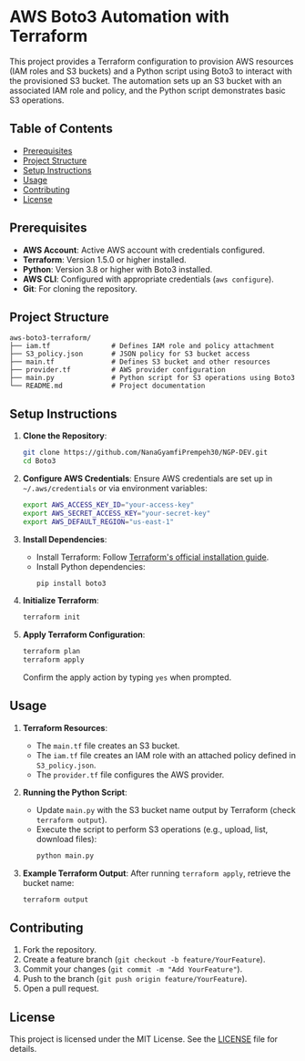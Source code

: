 # AWS Boto3 Automation with Terraform

This project provides a Terraform configuration to provision AWS resources (IAM roles and S3 buckets) and a Python script using Boto3 to interact with the provisioned S3 bucket. The automation sets up an S3 bucket with an associated IAM role and policy, and the Python script demonstrates basic S3 operations.

## Table of Contents
- [Prerequisites](#prerequisites)
- [Project Structure](#project-structure)
- [Setup Instructions](#setup-instructions)
- [Usage](#usage)
- [Contributing](#contributing)
- [License](#license)

## Prerequisites
- **AWS Account**: Active AWS account with credentials configured.
- **Terraform**: Version 1.5.0 or higher installed.
- **Python**: Version 3.8 or higher with Boto3 installed.
- **AWS CLI**: Configured with appropriate credentials (`aws configure`).
- **Git**: For cloning the repository.

## Project Structure
```
aws-boto3-terraform/
├── iam.tf               # Defines IAM role and policy attachment
├── S3_policy.json       # JSON policy for S3 bucket access
├── main.tf              # Defines S3 bucket and other resources
├── provider.tf          # AWS provider configuration
├── main.py              # Python script for S3 operations using Boto3
└── README.md            # Project documentation
```

## Setup Instructions
1. **Clone the Repository**:
   ```bash
   git clone https://github.com/NanaGyamfiPrempeh30/NGP-DEV.git
   cd Boto3
   ```

2. **Configure AWS Credentials**:
   Ensure AWS credentials are set up in `~/.aws/credentials` or via environment variables:
   ```bash
   export AWS_ACCESS_KEY_ID="your-access-key"
   export AWS_SECRET_ACCESS_KEY="your-secret-key"
   export AWS_DEFAULT_REGION="us-east-1"
   ```

3. **Install Dependencies**:
   - Install Terraform: Follow [Terraform's official installation guide](https://www.terraform.io/downloads.html).
   - Install Python dependencies:
     ```bash
     pip install boto3
     ```

4. **Initialize Terraform**:
   ```bash
   terraform init
   ```

5. **Apply Terraform Configuration**:
   ```bash
   terraform plan
   terraform apply
   ```
   Confirm the apply action by typing `yes` when prompted.

## Usage
1. **Terraform Resources**:
   - The `main.tf` file creates an S3 bucket.
   - The `iam.tf` file creates an IAM role with an attached policy defined in `S3_policy.json`.
   - The `provider.tf` file configures the AWS provider.

2. **Running the Python Script**:
   - Update `main.py` with the S3 bucket name output by Terraform (check `terraform output`).
   - Execute the script to perform S3 operations (e.g., upload, list, download files):
     ```bash
     python main.py
     ```

3. **Example Terraform Output**:
   After running `terraform apply`, retrieve the bucket name:
   ```bash
   terraform output
   ```

## Contributing
1. Fork the repository.
2. Create a feature branch (`git checkout -b feature/YourFeature`).
3. Commit your changes (`git commit -m "Add YourFeature"`).
4. Push to the branch (`git push origin feature/YourFeature`).
5. Open a pull request.

## License
This project is licensed under the MIT License. See the [LICENSE](LICENSE) file for details.
